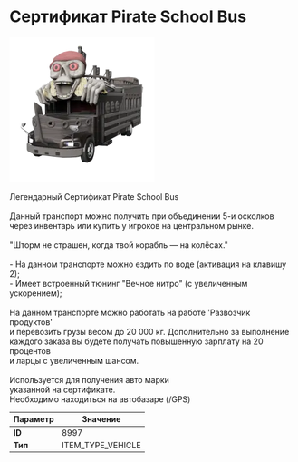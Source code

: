 # Сертификат Pirate School Bus

![Item Image](../img/8997.webp?raw=true)

Легендарный Сертификат Pirate School Bus<br><br>Данный транспорт можно получить при объединении 5-и осколков<br>через инвентарь или купить у игроков на центральном рынке.<br><br>"Шторм не страшен, когда твой корабль — на колёсах."<br><br>- На данном транспорте можно ездить по воде (активация на клавишу 2);<br>- Имеет встроенный тюнинг "Вечное нитро" (с увеличенным ускорением);<br><br>На данном транспорте можно работать на работе 'Развозчик продуктов'<br>и перевозить грузы весом до 20 000 кг. Дополнительно за выполнение<br>каждого заказа вы будете получать повышенную зарплату на 20 процентов<br>и ларцы с увеличенным шансом.<br><br>Используется для получения авто марки <br>указанной на сертификате.<br>Необходимо находиться на автобазаре (/GPS)


| Параметр | Значение |
|----------|----------|
| **ID** | 8997 |
| **Тип** | ITEM_TYPE_VEHICLE |

